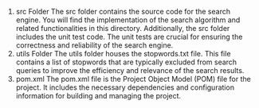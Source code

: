 1. src Folder
The src folder contains the source code for the search engine. You will find the implementation of the search algorithm and related functionalities in this directory.
Additionally, the src folder includes the unit test code. The unit tests are crucial for ensuring the correctness and reliability of the search engine.
2. utils Folder
The utils folder houses the stopwords.txt file. This file contains a list of stopwords that are typically excluded from search queries to improve the efficiency and relevance of the search results.
3. pom.xml
The pom.xml file is the Project Object Model (POM) file for the project. It includes the necessary dependencies and configuration information for building and managing the project.
